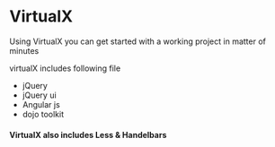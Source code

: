 # VirtualX

Using VirtualX you can get started with a working project in matter of minutes

virtualX includes following file
* jQuery
* jQuery ui
* Angular js
* dojo toolkit

#### VirtualX also includes Less  & Handelbars